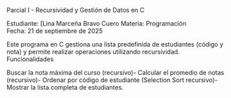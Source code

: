 Parcial I - Recursividad y Gestión de Datos en C

Estudiante: [Lina Marceña Bravo Cuero
Materia: Programación  
Fecha: 21 de septiembre de 2025  

 
Este programa en C gestiona una lista predefinida de estudiantes (código y nota) y permite realizar operaciones utilizando recursividad.
Funcionalidades

 Buscar la nota máxima del curso (recursivo)- Calcular el promedio de notas (recursivo)- Ordenar por código de estudiante (Selection Sort recursivo)- Mostrar la lista completa de estudiantes.
